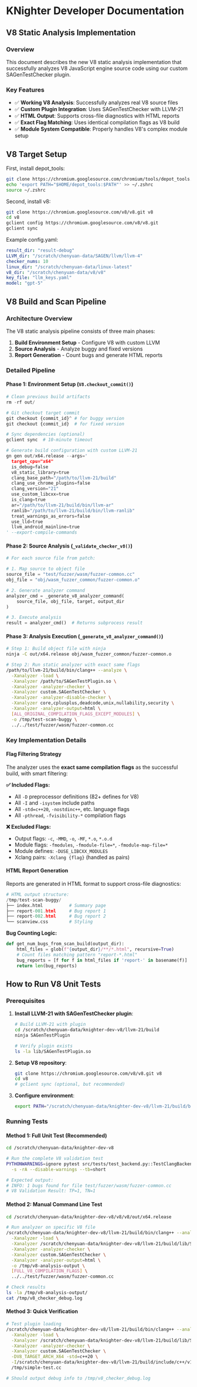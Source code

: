 # KNighter Developer Documentation

## V8 Static Analysis Implementation

### Overview
This document describes the new V8 static analysis implementation that successfully analyzes V8 JavaScript engine source code using our custom SAGenTestChecker plugin.

### Key Features
- ✅ **Working V8 Analysis**: Successfully analyzes real V8 source files
- ✅ **Custom Plugin Integration**: Uses SAGenTestChecker with LLVM-21
- ✅ **HTML Output**: Supports cross-file diagnostics with HTML reports
- ✅ **Exact Flag Matching**: Uses identical compilation flags as V8 build
- ✅ **Module System Compatible**: Properly handles V8's complex module setup

## V8 Target Setup

First, install depot_tools:
```bash
git clone https://chromium.googlesource.com/chromium/tools/depot_tools.git $HOME/depot_tools
echo 'export PATH="$HOME/depot_tools:$PATH"' >> ~/.zshrc
source ~/.zshrc
```

Second, install v8:
```bash
git clone https://chromium.googlesource.com/v8/v8.git v8
cd v8
gclient config https://chromium.googlesource.com/v8/v8.git
gclient sync
```

Example config.yaml:
```yaml
result_dir: "result-debug"
LLVM_dir: "/scratch/chenyuan-data/SAGEN/llvm/llvm-4"
checker_nums: 10
linux_dir: "/scratch/chenyuan-data/linux-latest"
v8_dir: "/scratch/chenyuan-data/v8/v8"
key_file: "llm_keys.yaml"
model: "gpt-5"
```

## V8 Build and Scan Pipeline

### Architecture Overview

The V8 static analysis pipeline consists of three main phases:

1. **Build Environment Setup** - Configure V8 with custom LLVM
2. **Source Analysis** - Analyze buggy and fixed versions
3. **Report Generation** - Count bugs and generate HTML reports

### Detailed Pipeline

#### Phase 1: Environment Setup (`V8.checkout_commit()`)

```python
# Clean previous build artifacts
rm -rf out/

# Git checkout target commit
git checkout {commit_id}^ # for buggy version
git checkout {commit_id}  # for fixed version

# Sync dependencies (optional)
gclient sync  # 10-minute timeout

# Generate build configuration with custom LLVM-21
gn gen out/x64.release --args='
  target_cpu="x64" 
  is_debug=false 
  v8_static_library=true
  clang_base_path="/path/to/llvm-21/build"
  clang_use_chrome_plugins=false
  clang_version="21"
  use_custom_libcxx=true
  is_clang=true
  ar="/path/to/llvm-21/build/bin/llvm-ar"
  ranlib="/path/to/llvm-21/build/bin/llvm-ranlib"
  treat_warnings_as_errors=false
  use_lld=true
  llvm_android_mainline=true
' --export-compile-commands
```

#### Phase 2: Source Analysis (`_validate_checker_v8()`)

```python
# For each source file from patch:

# 1. Map source to object file  
source_file = "test/fuzzer/wasm/fuzzer-common.cc"
obj_file = "obj/wasm_fuzzer_common/fuzzer-common.o"

# 2. Generate analyzer command
analyzer_cmd = _generate_v8_analyzer_command(
    source_file, obj_file, target, output_dir
)

# 3. Execute analysis
result = analyzer_cmd()  # Returns subprocess result
```

#### Phase 3: Analysis Execution (`_generate_v8_analyzer_command()`)

```bash
# Step 1: Build object file with ninja
ninja -C out/x64.release obj/wasm_fuzzer_common/fuzzer-common.o

# Step 2: Run static analyzer with exact same flags
/path/to/llvm-21/build/bin/clang++ --analyze \
  -Xanalyzer -load \
  -Xanalyzer /path/to/SAGenTestPlugin.so \
  -Xanalyzer -analyzer-checker \
  -Xanalyzer custom.SAGenTestChecker \
  -Xanalyzer -analyzer-disable-checker \
  -Xanalyzer core,cplusplus,deadcode,unix,nullability,security \
  -Xanalyzer -analyzer-output=html \
  [ALL_ORIGINAL_COMPILATION_FLAGS_EXCEPT_MODULES] \
  -o /tmp/test-scan-buggy \
  ../../test/fuzzer/wasm/fuzzer-common.cc
```

### Key Implementation Details

#### Flag Filtering Strategy

The analyzer uses the **exact same compilation flags** as the successful build, with smart filtering:

**✅ Included Flags:**
- All `-D` preprocessor definitions (82+ defines for V8)
- All `-I` and `-isystem` include paths
- All `-std=c++20`, `-nostdinc++`, etc. language flags
- All `-pthread`, `-fvisibility-*` compilation flags

**❌ Excluded Flags:**
- Output flags: `-c`, `-MMD`, `-o`, `-MF`, `*.o`, `*.o.d`
- Module flags: `-fmodules`, `-fmodule-file=*`, `-fmodule-map-file=*`
- Module defines: `-DUSE_LIBCXX_MODULES`
- Xclang pairs: `-Xclang {flag}` (handled as pairs)

#### HTML Report Generation

Reports are generated in HTML format to support cross-file diagnostics:

```python
# HTML output structure:
/tmp/test-scan-buggy/
├── index.html          # Summary page
├── report-001.html     # Bug report 1
├── report-002.html     # Bug report 2
└── scanview.css        # Styling
```

**Bug Counting Logic:**
```python
def get_num_bugs_from_scan_build(output_dir):
    html_files = glob(f"{output_dir}/**/*.html", recursive=True)
    # Count files matching pattern "report-*.html"
    bug_reports = [f for f in html_files if 'report-' in basename(f)]
    return len(bug_reports)
```

## How to Run V8 Unit Tests

### Prerequisites

1. **Install LLVM-21 with SAGenTestChecker plugin**:
   ```bash
   # Build LLVM-21 with plugin
   cd /scratch/chenyuan-data/knighter-dev-v8/llvm-21/build
   ninja SAGenTestPlugin
   
   # Verify plugin exists
   ls -la lib/SAGenTestPlugin.so
   ```

2. **Setup V8 repository**:
   ```bash
   git clone https://chromium.googlesource.com/v8/v8.git v8
   cd v8
   # gclient sync (optional, but recommended)
   ```

3. **Configure environment**:
   ```bash
   export PATH="/scratch/chenyuan-data/knighter-dev-v8/llvm-21/build/bin:$PATH"
   ```

### Running Tests

#### Method 1: Full Unit Test (Recommended)

```bash
cd /scratch/chenyuan-data/knighter-dev-v8

# Run the complete V8 validation test
PYTHONWARNINGS=ignore pytest src/tests/test_backend.py::TestClangBackend::test_evaluate_v8 \
  -s -rA --disable-warnings --tb=short

# Expected output:
# INFO: 1 bugs found for file test/fuzzer/wasm/fuzzer-common.cc
# V8 Validation Result: TP=1, TN=1
```

#### Method 2: Manual Command Line Test

```bash
cd /scratch/chenyuan-data/knighter-dev-v8/v8/v8/out/x64.release

# Run analyzer on specific V8 file
/scratch/chenyuan-data/knighter-dev-v8/llvm-21/build/bin/clang++ --analyze \
  -Xanalyzer -load \
  -Xanalyzer /scratch/chenyuan-data/knighter-dev-v8/llvm-21/build/lib/SAGenTestPlugin.so \
  -Xanalyzer -analyzer-checker \
  -Xanalyzer custom.SAGenTestChecker \
  -Xanalyzer -analyzer-output=html \
  -o /tmp/v8-analysis-output \
  [FULL_V8_COMPILATION_FLAGS] \
  ../../test/fuzzer/wasm/fuzzer-common.cc

# Check results
ls -la /tmp/v8-analysis-output/
cat /tmp/v8_checker_debug.log
```

#### Method 3: Quick Verification

```bash
# Test plugin loading
/scratch/chenyuan-data/knighter-dev-v8/llvm-21/build/bin/clang++ --analyze \
  -Xanalyzer -load \
  -Xanalyzer /scratch/chenyuan-data/knighter-dev-v8/llvm-21/build/lib/SAGenTestPlugin.so \
  -Xanalyzer -analyzer-checker \
  -Xanalyzer custom.SAGenTestChecker \
  -DV8_TARGET_ARCH_X64 -std=c++20 \
  -I/scratch/chenyuan-data/knighter-dev-v8/llvm-21/build/include/c++/v1 \
  /tmp/simple-test.cc

# Should output debug info to /tmp/v8_checker_debug.log
```
